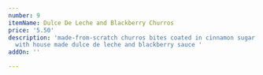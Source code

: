 ```yaml
---
number: 9
itemName: Dulce De Leche and Blackberry Churros
price: '5.50'
description: 'made-from-scratch churros bites coated in cinnamon sugar and topped
  with house made dulce de leche and blackberry sauce '
addOn: ''

---
```

